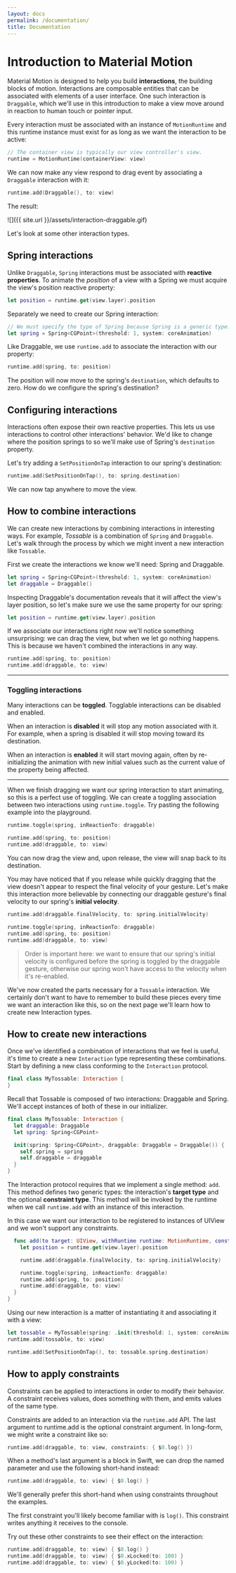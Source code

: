 ```yaml
---
layout: docs
permalink: /documentation/
title: Documentation
---
```


# Introduction to Material Motion

Material Motion is designed to help you build **interactions**, the building blocks of motion. Interactions are composable entities that can be associated with elements of a user interface. One such interaction is `Draggable`, which we'll use in this introduction to make a view move around in reaction to human touch or pointer input.

Every interaction must be associated with an instance of `MotionRuntime` and this runtime instance must exist for as long as we want the interaction to be active:

```swift
// The container view is typically our view controller's view.
runtime = MotionRuntime(containerView: view)
```

We can now make any view respond to drag event by associating a `Draggable` interaction with it:

```swift
runtime.add(Draggable(), to: view)
```

The result:

![]({{ site.url }}/assets/interaction-draggable.gif)

Let's look at some other interaction types.

## Spring interactions

Unlike `Draggable`, `Spring` interactions must be associated with **reactive properties**. To animate the *position* of a view with a Spring we must acquire the view's position reactive property:

```swift
let position = runtime.get(view.layer).position
```

Separately we need to create our Spring interaction:

```swift
// We must specify the type of Spring because Spring is a generic type.
let spring = Spring<CGPoint>(threshold: 1, system: coreAnimation)
```

Like Draggable, we use `runtime.add` to associate the interaction with our property:

```swift
runtime.add(spring, to: position)
```

The position will now move to the spring's `destination`, which defaults to zero. How do we configure the spring's destination?

## Configuring interactions

Interactions often expose their own reactive properties. This lets us use interactions to control other interactions' behavior. We'd like to change where the position springs to so we'll make use of Spring's `destination` property.

Let's try adding a `SetPositionOnTap` interaction to our spring's destination:

```swift
runtime.add(SetPositionOnTap(), to: spring.destination)
```

We can now tap anywhere to move the view.

## How to combine interactions

We can create new interactions by combining interactions in interesting ways. For example, *Tossable* is a combination of `Spring` and `Draggable`. Let's walk through the process by which we might invent a new interaction like `Tossable`.

First we create the interactions we know we'll need: Spring and Draggable.

```swift
let spring = Spring<CGPoint>(threshold: 1, system: coreAnimation)
let draggable = Draggable()
```

Inspecting Draggable's documentation reveals that it will affect the view's layer position, so let's make sure we use the same property for our spring:

```swift
let position = runtime.get(view.layer).position
```

If we associate our interactions right now we'll notice something unsurprising: we can drag the view, but when we let go nothing happens. This is because we haven't combined the interactions in any way.

```swift
runtime.add(spring, to: position)
runtime.add(draggable, to: view)
```

---

### Toggling interactions

Many interactions can be **toggled**. Togglable interactions can be disabled and enabled.

When an interaction is **disabled** it will stop any motion associated with it. For example, when a spring is disabled it will stop moving toward its destination.

When an interaction is **enabled** it will start moving again, often by re-initializing the animation with new initial values such as the current value of the property being affected.

---

When we finish dragging we want our spring interaction to start animating, so this is a perfect use of toggling. We can create a toggling association between two interactions using `runtime.toggle`. Try pasting the following example into the playground.

```swift
runtime.toggle(spring, inReactionTo: draggable)

runtime.add(spring, to: position)
runtime.add(draggable, to: view)
```

You can now drag the view and, upon release, the view will snap back to its destination.

You may have noticed that if you release while quickly dragging that the view doesn't appear to respect the final velocity of your gesture. Let's make this interaction more believable by connecting our draggable gesture's final velocity to our spring's **initial velocity**.

```swift
runtime.add(draggable.finalVelocity, to: spring.initialVelocity)

runtime.toggle(spring, inReactionTo: draggable)
runtime.add(spring, to: position)
runtime.add(draggable, to: view)
```

> Order is important here: we want to ensure that our spring's initial velocity is configured before the spring is toggled by the draggable gesture, otherwise our spring won't have access to the velocity when it's re-enabled.

We've now created the parts necessary for a `Tossable` interaction. We certainly don't want to have to remember to build these pieces every time we want an interaction like this, so on the next page we'll learn how to create new Interaction types.

## How to create new interactions

Once we've identified a combination of interactions that we feel is useful, it's time to create a new `Interaction` type representing these combinations. Start by defining a new class conforming to the `Interaction` protocol.

```swift
final class MyTossable: Interaction {
}
```

Recall that Tossable is composed of two interactions: Draggable and Spring. We'll accept instances of both of these in our initializer.

```swift
final class MyTossable: Interaction {
  let draggable: Draggable
  let spring: Spring<CGPoint>

  init(spring: Spring<CGPoint>, draggable: Draggable = Draggable()) {
    self.spring = spring
    self.draggable = draggable
  }
}
```

The Interaction protocol requires that we implement a single method: `add`. This method defines two generic types: the interaction's **target type** and the optional **constraint type**. This method will be invoked by the runtime when we call `runtime.add` with an instance of this interaction.

In this case we want our interaction to be registered to instances of UIView and we won't support any constraints.

```swift
  func add(to target: UIView, withRuntime runtime: MotionRuntime, constraints: NoConstraints) {
    let position = runtime.get(view.layer).position

    runtime.add(draggable.finalVelocity, to: spring.initialVelocity)

    runtime.toggle(spring, inReactionTo: draggable)
    runtime.add(spring, to: position)
    runtime.add(draggable, to: view)
  }
}
```

Using our new interaction is a matter of instantiating it and associating it with a view:

```swift
let tossable = MyTossable(spring: .init(threshold: 1, system: coreAnimation))
runtime.add(tossable, to: view)

runtime.add(SetPositionOnTap(), to: tossable.spring.destination)
```

## How to apply constraints

Constraints can be applied to interactions in order to modify their behavior. A constraint receives values, does something with them, and emits values of the same type.

Constraints are added to an interaction via the `runtime.add` API. The last argument to runtime.add is the optional constraint argument. In long-form, we might write a constraint like so:

```swift
runtime.add(draggable, to: view, constraints: { $0.log() })
```

When a method's last argument is a block in Swift, we can drop the named parameter and use the following short-hand instead:

```swift
runtime.add(draggable, to: view) { $0.log() }
```

We'll generally prefer this short-hand when using constraints throughout the examples.

The first constraint you'll likely become familiar with is `log()`. This constraint writes anything it receives to the console.

Try out these other constraints to see their effect on the interaction:

```swift
runtime.add(draggable, to: view) { $0.log() }
runtime.add(draggable, to: view) { $0.xLocked(to: 100) }
runtime.add(draggable, to: view) { $0.yLocked(to: 100) }
```
